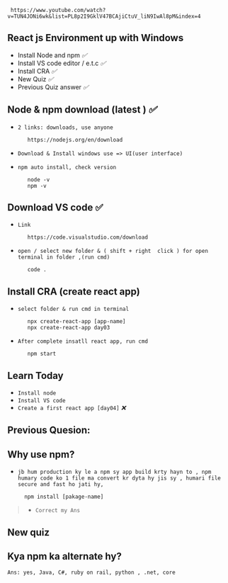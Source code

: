      https://www.youtube.com/watch?v=TUN4JONi6wk&list=PL8p2I9GklV47BCAjiCtuV_liN9IwAl8pM&index=4

## React js Environment up with Windows

* Install Node and npm _✅_
* Install VS code editor / e.t.c _✅_
* Install CRA  _✅_
* New Quiz  _✅_
* Previous Quiz answer  _✅_

## Node & npm download (latest )  _✅_
* `2 links: downloads, use anyone`

         https://nodejs.org/en/download

* `Download & Install windows use => UI(user interface)`

* `npm auto install, check version`

         node -v
         npm -v


## Download VS code ✅

* `Link`

         https://code.visualstudio.com/download

* `open / select new folder & ( shift + right  click ) for open terminal in folder ,(run cmd)`

         code .
         

## Install CRA (create react app)

* `select folder & run cmd in terminal`

         npx create-react-app [app-name]
         npx create-react-app day03

* `After complete insatll react app, run cmd`

         npm start


## Learn Today

* `Install node`
* `Install VS code`
* `Create a first react app [day04]`  _❌_


##
## Previous Quesion:
## Why use npm?

* `jb hum production ky le a npm sy app build krty hayn to , npm humary code ko 1 file ma convert kr dyta hy jis sy , humari file secure and fast ho jati hy,`

        npm install [pakage-name]

>    * `Correct my Ans`

## 
## New quiz
##
## Kya npm ka alternate hy?

`Ans: yes, Java, C#, ruby on rail, python , .net, core`